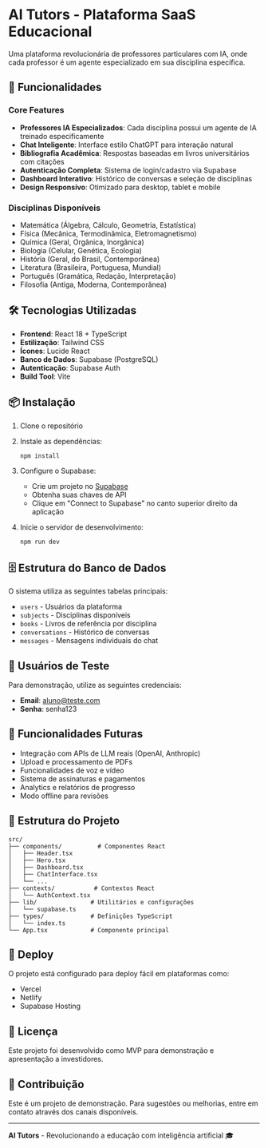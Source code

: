 # AI Tutors - Plataforma SaaS Educacional

Uma plataforma revolucionária de professores particulares com IA, onde cada professor é um agente especializado em sua disciplina específica.

## 🚀 Funcionalidades

### Core Features
- **Professores IA Especializados**: Cada disciplina possui um agente de IA treinado especificamente
- **Chat Inteligente**: Interface estilo ChatGPT para interação natural
- **Bibliografia Acadêmica**: Respostas baseadas em livros universitários com citações
- **Autenticação Completa**: Sistema de login/cadastro via Supabase
- **Dashboard Interativo**: Histórico de conversas e seleção de disciplinas
- **Design Responsivo**: Otimizado para desktop, tablet e mobile

### Disciplinas Disponíveis
- Matemática (Álgebra, Cálculo, Geometria, Estatística)
- Física (Mecânica, Termodinâmica, Eletromagnetismo)
- Química (Geral, Orgânica, Inorgânica)
- Biologia (Celular, Genética, Ecologia)
- História (Geral, do Brasil, Contemporânea)
- Literatura (Brasileira, Portuguesa, Mundial)
- Português (Gramática, Redação, Interpretação)
- Filosofia (Antiga, Moderna, Contemporânea)

## 🛠 Tecnologias Utilizadas

- **Frontend**: React 18 + TypeScript
- **Estilização**: Tailwind CSS
- **Ícones**: Lucide React
- **Banco de Dados**: Supabase (PostgreSQL)
- **Autenticação**: Supabase Auth
- **Build Tool**: Vite

## 📦 Instalação

1. Clone o repositório
2. Instale as dependências:
   ```bash
   npm install
   ```

3. Configure o Supabase:
   - Crie um projeto no [Supabase](https://supabase.com)
   - Obtenha suas chaves de API
   - Clique em "Connect to Supabase" no canto superior direito da aplicação

4. Inicie o servidor de desenvolvimento:
   ```bash
   npm run dev
   ```

## 🗄 Estrutura do Banco de Dados

O sistema utiliza as seguintes tabelas principais:

- `users` - Usuários da plataforma
- `subjects` - Disciplinas disponíveis
- `books` - Livros de referência por disciplina
- `conversations` - Histórico de conversas
- `messages` - Mensagens individuais do chat

## 👥 Usuários de Teste

Para demonstração, utilize as seguintes credenciais:

- **Email**: aluno@teste.com
- **Senha**: senha123

## 🎯 Funcionalidades Futuras

- Integração com APIs de LLM reais (OpenAI, Anthropic)
- Upload e processamento de PDFs
- Funcionalidades de voz e vídeo
- Sistema de assinaturas e pagamentos
- Analytics e relatórios de progresso
- Modo offline para revisões

## 📁 Estrutura do Projeto

```
src/
├── components/          # Componentes React
│   ├── Header.tsx
│   ├── Hero.tsx
│   ├── Dashboard.tsx
│   ├── ChatInterface.tsx
│   └── ...
├── contexts/           # Contextos React
│   └── AuthContext.tsx
├── lib/               # Utilitários e configurações
│   └── supabase.ts
├── types/             # Definições TypeScript
│   └── index.ts
└── App.tsx            # Componente principal
```

## 🚀 Deploy

O projeto está configurado para deploy fácil em plataformas como:
- Vercel
- Netlify
- Supabase Hosting

## 📝 Licença

Este projeto foi desenvolvido como MVP para demonstração e apresentação a investidores.

## 🤝 Contribuição

Este é um projeto de demonstração. Para sugestões ou melhorias, entre em contato através dos canais disponíveis.

---

**AI Tutors** - Revolucionando a educação com inteligência artificial 🎓